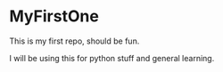 # MyFirstOne
This is my first repo, should be fun.

I will be using this for python stuff and general learning.
